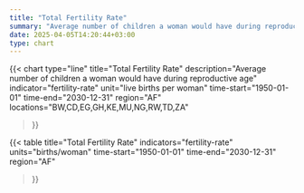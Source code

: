 ```yaml
---
title: "Total Fertility Rate"
summary: "Average number of children a woman would have during reproductive age"
date: 2025-04-05T14:20:44+03:00
type: chart
---
```


{{< chart
    type="line"
    title="Total Fertility Rate"
    description="Average number of children a woman would have during reproductive age"
    indicator="fertility-rate"
    unit="live births per woman"
    time-start="1950-01-01"
    time-end="2030-12-31"
    region="AF"
    locations="BW,CD,EG,GH,KE,MU,NG,RW,TD,ZA"
>}}

{{< table
    title="Total Fertility Rate"
    indicators="fertility-rate"
    units="births/woman"
    time-start="1950-01-01"
    time-end="2030-12-31"
    region="AF"
>}}
